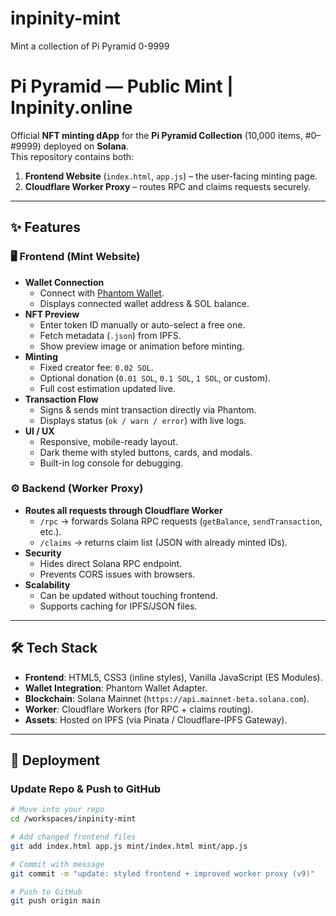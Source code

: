 # inpinity-mint
Mint a collection of Pi Pyramid 0-9999
# Pi Pyramid — Public Mint | Inpinity.online

Official **NFT minting dApp** for the **Pi Pyramid Collection** (10,000 items, #0–#9999) deployed on **Solana**.  
This repository contains both:

1. **Frontend Website** (`index.html`, `app.js`) – the user-facing minting page.
2. **Cloudflare Worker Proxy** – routes RPC and claims requests securely.

---

## ✨ Features

### 🖥 Frontend (Mint Website)
- **Wallet Connection**
  - Connect with [Phantom Wallet](https://phantom.app).
  - Displays connected wallet address & SOL balance.
- **NFT Preview**
  - Enter token ID manually or auto-select a free one.
  - Fetch metadata (`.json`) from IPFS.
  - Show preview image or animation before minting.
- **Minting**
  - Fixed creator fee: `0.02 SOL`.
  - Optional donation (`0.01 SOL`, `0.1 SOL`, `1 SOL`, or custom).
  - Full cost estimation updated live.
- **Transaction Flow**
  - Signs & sends mint transaction directly via Phantom.
  - Displays status (`ok / warn / error`) with live logs.
- **UI / UX**
  - Responsive, mobile-ready layout.
  - Dark theme with styled buttons, cards, and modals.
  - Built-in log console for debugging.

### ⚙️ Backend (Worker Proxy)
- **Routes all requests through Cloudflare Worker**
  - `/rpc` → forwards Solana RPC requests (`getBalance`, `sendTransaction`, etc.).
  - `/claims` → returns claim list (JSON with already minted IDs).
- **Security**
  - Hides direct Solana RPC endpoint.
  - Prevents CORS issues with browsers.
- **Scalability**
  - Can be updated without touching frontend.
  - Supports caching for IPFS/JSON files.

---

## 🛠 Tech Stack
- **Frontend**: HTML5, CSS3 (inline styles), Vanilla JavaScript (ES Modules).
- **Wallet Integration**: Phantom Wallet Adapter.
- **Blockchain**: Solana Mainnet (`https://api.mainnet-beta.solana.com`).
- **Worker**: Cloudflare Workers (for RPC + claims routing).
- **Assets**: Hosted on IPFS (via Pinata / Cloudflare-IPFS Gateway).

---

## 🚀 Deployment

### Update Repo & Push to GitHub
```bash
# Move into your repo
cd /workspaces/inpinity-mint

# Add changed frontend files
git add index.html app.js mint/index.html mint/app.js

# Commit with message
git commit -m "update: styled frontend + improved worker proxy (v9)"

# Push to GitHub
git push origin main